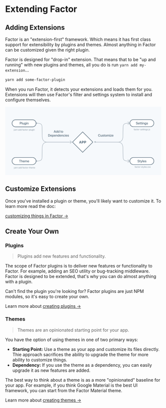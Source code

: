 # Extending Factor

## Adding Extensions

Factor is an "extension-first" framework. Which means it has first class support for extensibility by plugins and themes. Almost anything in Factor can be customized given the right plugin.

Factor is designed for "drop-in" extension. That means that to be "up and running" with new plugins and themes, all you do is run `yarn add my-extension`...

```bash
yarn add some-factor-plugin
```

When you run Factor, it detects your extensions and loads them for you. Extensions will then use Factor's filter and settings system to install and configure themselves.

![Adding Extensions](./img/adding-extensions.svg)

## Customize Extensions

Once you've installed a plugin or theme, you'll likely want to customize it. To learn more read the doc:

[customizing things in Factor &rarr;](./customization)

## Create Your Own

### Plugins

> Plugins add new features and functionality.

The scope of Factor plugins is to deliver new features or functionality to Factor. For example, adding an SEO utility or bug-tracking middleware. Factor is designed to be extended, that's why you can do almost anything with a plugin.

Can't find the plugin you're looking for? Factor plugins are just NPM modules, so it's easy to create your own.

Learn more about [creating plugins &rarr;](./creating-plugins)

### Themes

> Themes are an opinionated starting point for your app.

You have the option of using themes in one of two primary ways:

- **Starting Point:** Use a theme as your app and customize its files directly. Thie approach sacrifices the ability to upgrade the theme for more ability to customize things.
- **Dependency:** If you use the theme as a dependency, you can easily upgrade it as new features are added.

The best way to think about a theme is as a more "opinionated" baseline for your app. For example, if you think Google Material is the best UI framework, you can start from the Factor Material theme.

Learn more about [creating themes &rarr;](./creating-themes)
